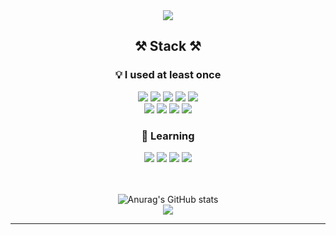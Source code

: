 <div align="center">
  <img src="https://capsule-render.vercel.app/api?type=waving&color=FA8258&height=300&section=header&text=Welcome&fontColor=FFFFFF&fontSize=70&fontAlignY=45&desc=Hi,%20I'm%20Seung%20Chan&descAlign=57.5&descAlignY=56" />
  
  ## ⚒️ Stack ⚒️
  ### 💡 I used at least once 
  <img src="https://img.shields.io/badge/Python-3776AB?style=for-the-badge&logo=Python&logoColor=white">
  <img src="https://img.shields.io/badge/Typescript-A8B9CC?style=for-the-badge&logo=Typescript&logoColor=white">
  <img src="https://img.shields.io/badge/Javascript-007396?style=for-the-badge&logo=Javascript&logoColor=white">
  <img src="https://img.shields.io/badge/Kotlin-7F52FF?style=for-the-badge&logo=Kotlin&logoColor=white">
  <img src="https://img.shields.io/badge/Unity-000000?style=for-the-badge&logo=Unity&logoColor=white">
  <br/>
  <img src="https://img.shields.io/badge/Eclipse-2C2255?style=for-the-badge&logo=Eclipse%20IDE&logoColor=white">
  <img src="https://img.shields.io/badge/VSCode-007ACC?style=for-the-badge&logo=VisualStudioCode&logoColor=white">
  <img src="https://img.shields.io/badge/Notion-000000?style=for-the-badge&logo=Notion&logoColor=white">
  <img src="https://img.shields.io/badge/Slack-4A154B?style=for-the-badge&logo=Slack&logoColor=white">
  <br/>
 
### 🌱 Learning
  <img src="https://img.shields.io/badge/Spring-6DB33F?style=for-the-badge&logo=spring&logoColor=white">
  <img src="https://img.shields.io/badge/SpringBoot-6DB33F?style=for-the-badge&logo=SpringBoot&logoColor=white">
  <img src="https://img.shields.io/badge/Jupyter-F37626?style=for-the-badge&logo=Jupyter&logoColor=white">
  <img src="https://img.shields.io/badge/github-181717?style=for-the-badge&logo=github&logoColor=white">
  <br/>
  <br/>
  <br/>
  
  ![Anurag's GitHub stats](https://github-readme-stats.vercel.app/api?username=chanee718&show_icons=true&theme=merko)
  <br/>
  <a href="https://github.com/seohee0925/github-readme-stats"><img align="center" src="https://github-readme-stats.vercel.app/api/top-langs/?username=chanee718&layout=compact&theme=merko&hide_border=true" /></a>
</div>

---
